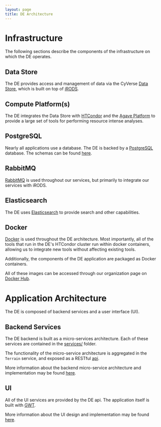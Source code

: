 ```yaml
---
layout: page
title: DE Architecture 
---
```


# Infrastructure

The following sections describe the components of the infrastructure on which the DE operates.

## Data Store
The DE provides access and management of data via the CyVerse 
[Data Store](http://www.cyverse.org/ci/data-store), which is built on top of 
[iRODS](http://irods.org/).

## Compute Platform(s)
The DE integrates the Data Store with [HTCondor](https://research.cs.wisc.edu/htcondor/) and the
[Agave Platform](http://agaveapi.co/) to provide a large set of tools for performing resource
intense analyses.

## PostgreSQL
Nearly all applications use a database. The DE is backed by a 
[PostgreSQL](http://www.postgresql.org/) database. The schemas can be found 
[here]({{site.github.repository_url}}/tree/master/databases).

## RabbitMQ
[RabbitMQ](https://www.rabbitmq.com/) is used throughout our services, but primarily to integrate 
our services with iRODS.

## Elasticsearch
The DE uses [Elasticsearch](https://www.elastic.co/products/elasticsearch) to provide search and 
other capabilities.

## Docker
[Docker](https://www.docker.com/) is used throughout the DE architecture. Most importantly, all of 
the tools that run in the DE's HTCondor cluster run within docker containers, allowing us to 
integrate new tools without affecting existing tools.

Additionally, the components of the DE application are packaged as Docker containers.

All of these images can be accessed through our organization page on 
[Docker Hub](https://hub.docker.com/r/discoenv/).

# Application Architecture
The DE is composed of backend services and a user interface (UI).

## Backend Services
The DE backend is built as a micro-services architecture. Each of these services are contained in 
the [services/]({{site.github.repository_url}}/tree/master/services) folder.

The functionality of the micro-service architecture is aggregated in the `Terrain` service, and
exposed as a RESTful [api]({{site.github.url}}/api).

More information about the backend micro-service architecture and implementation may be found
[here]({{site.github.url}}/services).

## UI
All of the UI services are provided by the DE api. The application itself is built with 
[GWT](http://www.gwtproject.org/). 

More information about the UI design and implementation may be found [here]({{site.github.url}}/ui).

